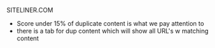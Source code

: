 SITELINER.COM
- Score under 15% of duplicate content is what we pay attention to
- there is a tab for dup content which will show all URL's w matching content